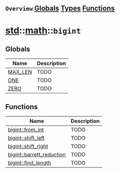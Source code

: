 ## `Overview` [Globals](./globals.md) [Types](./types.md) [Functions](./functions.md)
# [std](./../../std.md)::[math](./../math.md)::`bigint`
## Globals
|Name|Description|
|----|-----------|
|[MAX_LEN](#todo)|TODO|
|[ONE](#todo)|TODO|
|[ZERO](#todo)|TODO|
## Functions
|Name|Description|
|----|-----------|
|[bigint::from_int](#todo)|TODO|
|[bigint::shift_left](#todo)|TODO|
|[bigint::shift_right](#todo)|TODO|
|[bigint::barrett_reduction](#todo)|TODO|
|[bigint::find_length](#todo)|TODO|
